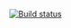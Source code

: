 [![Build status](https://ci.appveyor.com/api/projects/status/um6w0rgrisbl8wfo/branch/master?svg=true)](https://ci.appveyor.com/project/baturina/selenide4-1/branch/master)
